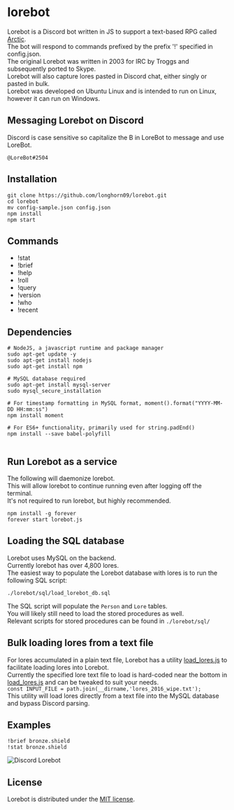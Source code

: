 # lorebot
Lorebot is a Discord bot written in JS to support a text-based RPG called [Arctic](http://mud.arctic.org).  
The bot will respond to commands prefixed by the prefix '!' specified in config.json.  
The original Lorebot was written in 2003 for IRC by Troggs and subsequently ported to Skype.  
Lorebot will also capture lores pasted in Discord chat, either singly or pasted in bulk.  
Lorebot was developed on Ubuntu Linux and is intended to run on Linux, however it can run on Windows.

## Messaging Lorebot on Discord
Discord is case sensitive so capitalize the B in LoreBot to message and use LoreBot.
```
@LoreBot#2504
```

## Installation
```
git clone https://github.com/longhorn09/lorebot.git
cd lorebot
mv config-sample.json config.json
npm install
npm start
```



## Commands
* !stat
* !brief
* !help
* !roll
* !query
* !version
* !who  
* !recent

## Dependencies
```
# NodeJS, a javascript runtime and package manager
sudo apt-get update -y
sudo apt-get install nodejs
sudo apt-get install npm

# MySQL database required
sudo apt-get install mysql-server
sudo mysql_secure_installation

# For timestamp formatting in MySQL format, moment().format("YYYY-MM-DD HH:mm:ss")
npm install moment

# For ES6+ functionality, primarily used for string.padEnd()
npm install --save babel-polyfill


```

## Run Lorebot as a service

The following will daemonize lorebot.  
This will allow lorebot to continue running even after logging off the terminal.  
It's not required to run lorebot, but highly recommended. 

```
npm install -g forever
forever start lorebot.js
```
## Loading the SQL database

Lorebot uses MySQL on the backend.   
Currently lorebot has over 4,800 lores.   
The easiest way to populate the Lorebot database with lores is to run the following SQL script:  

```./lorebot/sql/load_lorebot_db.sql```

The SQL script will populate the `Person` and `Lore` tables.      
You will likely still need to load the stored procedures as well.  
Relevant scripts for stored procedures can be found in `./lorebot/sql/`

## Bulk loading lores from a text file

For lores accumulated in a plain text file, Lorebot has a utility [load_lores.js](https://github.com/longhorn09/lorebot/blob/master/utility/load_lores.js) to facilitate loading lores into Lorebot.  
Currently the specified lore text file to load is hard-coded near the bottom in [load_lores.js](https://github.com/longhorn09/lorebot/blob/master/utility/load_lores.js) and can be tweaked to suit your needs.  
```const INPUT_FILE = path.join(__dirname,'lores_2016_wipe.txt');```  
This utility will load lores directly from a text file into the MySQL database and bypass Discord parsing.  

## Examples
```
!brief bronze.shield
!stat bronze.shield
```
![Discord Lorebot](/lorebot.PNG?raw=true "Example of brief and stat")

## License
Lorebot is distributed under the [MIT license](https://github.com/longhorn09/lorebot/blob/master/LICENSE.md).
